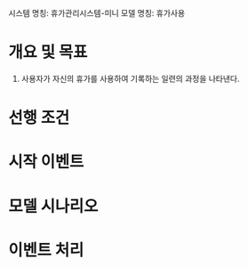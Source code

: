 시스템 명칭: 휴가관리시스템-미니
모델 명칭:  휴가사용

# 개요 및 목표
1. 사용자가 자신의 휴가를 사용하여 기록하는 일련의 과정을 나타낸다.

# 선행 조건


# 시작 이벤트


# 모델 시나리오


# 이벤트 처리